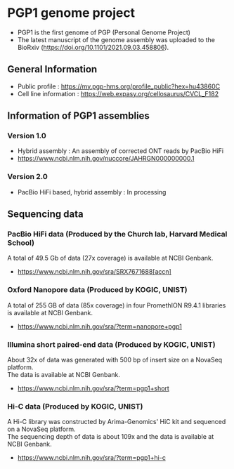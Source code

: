 # PGP1 genome project
* PGP1 is the first genome of PGP (Personal Genome Project)
* The latest manuscript of the genome assembly was uploaded to the BioRxiv (https://doi.org/10.1101/2021.09.03.458806).

## General Information
* Public profile : https://my.pgp-hms.org/profile_public?hex=hu43860C
* Cell line information : https://web.expasy.org/cellosaurus/CVCL_F182

## Information of PGP1 assemblies
### Version 1.0
* Hybrid assembly : An assembly of corrected ONT reads by PacBio HiFi
* https://www.ncbi.nlm.nih.gov/nuccore/JAHRGN000000000.1

### Version 2.0
* PacBio HiFi based, hybrid assembly : In processing

## Sequencing data
### PacBio HiFi data (Produced by the Church lab, Harvard Medical School)
A total of 49.5 Gb of data (27x coverage) is available at NCBI Genbank.
* https://www.ncbi.nlm.nih.gov/sra/SRX7671688[accn]

### Oxford Nanopore data (Produced by KOGIC, UNIST)
A total of 255 GB of data (85x coverage) in four PromethION R9.4.1 libraries is available at NCBI Genbank.
* https://www.ncbi.nlm.nih.gov/sra/?term=nanopore+pgp1

### Illumina short paired-end data (Produced by KOGIC, UNIST)
About 32x of data was generated with 500 bp of insert size on a NovaSeq platform.  
The data is available at NCBI Genbank.
* https://www.ncbi.nlm.nih.gov/sra/?term=pgp1+short

### Hi-C data (Produced by KOGIC, UNIST)
A Hi-C library was constructed by Arima-Genomics' HiC kit and sequenced on a NovaSeq platform.  
The sequencing depth of data is about 109x and the data is available at NCBI Genbank.
* https://www.ncbi.nlm.nih.gov/sra/?term=pgp1+hi-c
